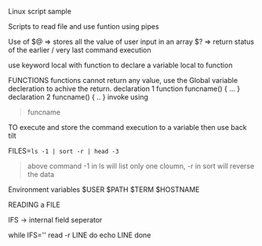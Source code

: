 Linux script sample 

Scripts to read file and use funtion 
using pipes

Use of $@  => stores all the value of user input in an array
$? => return status of the earlier / very last command execution

use keyword local with function to declare a variable local to function

FUNCTIONS
functions cannot return any value, use the Global variable decleration to achive the return.
declaration 1
function funcname() {
...
}
declaration 2
funcname() {
..
}
invoke using 
> funcname

TO execute and store the command execution to a variable then use back tilt

FILES=`ls -1 | sort -r | head -3`
> above command -1 in ls will list only one cloumn, -r in sort will reverse the data

Environment variables
$USER
$PATH
$TERM
$HOSTNAME

READING a FILE 

 IFS -> internal field seperator
 
 while IFS='' read -r LINE
 do
   echo LINE
 done
